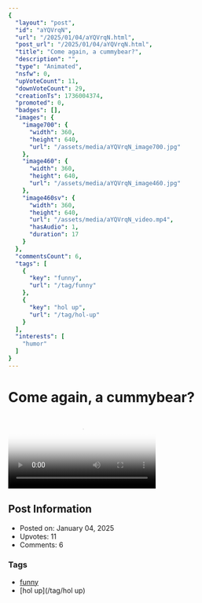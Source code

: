 ```yaml
---
{
  "layout": "post",
  "id": "aYQVrqN",
  "url": "/2025/01/04/aYQVrqN.html",
  "post_url": "/2025/01/04/aYQVrqN.html",
  "title": "Come again, a cummybear?",
  "description": "",
  "type": "Animated",
  "nsfw": 0,
  "upVoteCount": 11,
  "downVoteCount": 29,
  "creationTs": 1736004374,
  "promoted": 0,
  "badges": [],
  "images": {
    "image700": {
      "width": 360,
      "height": 640,
      "url": "/assets/media/aYQVrqN_image700.jpg"
    },
    "image460": {
      "width": 360,
      "height": 640,
      "url": "/assets/media/aYQVrqN_image460.jpg"
    },
    "image460sv": {
      "width": 360,
      "height": 640,
      "url": "/assets/media/aYQVrqN_video.mp4",
      "hasAudio": 1,
      "duration": 17
    }
  },
  "commentsCount": 6,
  "tags": [
    {
      "key": "funny",
      "url": "/tag/funny"
    },
    {
      "key": "hol up",
      "url": "/tag/hol-up"
    }
  ],
  "interests": [
    "humor"
  ]
}
---
```


# Come again, a cummybear?

<video controls playsinline loop poster="/assets/media/aYQVrqN_image460.jpg">
  <source src="/assets/media/aYQVrqN_video.mp4" type="video/mp4">
  Your browser does not support the video tag.
</video>

## Post Information

- Posted on: January 04, 2025
- Upvotes: 11
- Comments: 6

### Tags

- [funny](/tag/funny)
- [hol up](/tag/hol up)
